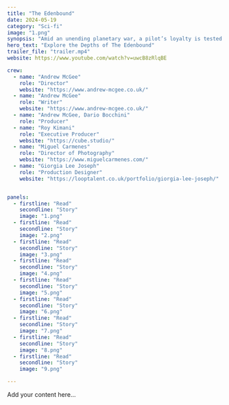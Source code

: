 ```yaml
---
title: "The Edenbound"
date: 2024-05-19
category: "Sci-fi"
image: "1.png"
synopsis: "Amid an unending planetary war, a pilot’s loyalty is tested when she crashes into enemy territory, where she must face a devastating decision between duty and compassion."
hero_text: "Explore the Depths of The Edenbound"
trailer_file: "trailer.mp4"
website: https://www.youtube.com/watch?v=uwcB8zRlqBE

crew:
  - name: "Andrew McGee"
    role: "Director"
    website: "https://www.andrew-mcgee.co.uk/"
  - name: "Andrew McGee"
    role: "Writer"
    website: "https://www.andrew-mcgee.co.uk/"
  - name: "Andrew McGee, Dario Bocchini"
    role: "Producer"
  - name: "Roy Kimani"
    role: "Executive Producer"
    website: "https://cube.studio/"
  - name: "Miguel Carmenes"
    role: "Director of Photography"
    website: "https://www.miguelcarmenes.com/"
  - name: "Giorgia Lee Joseph"
    role: "Production Designer"
    website: "https://looptalent.co.uk/portfolio/giorgia-lee-joseph/"


panels:
  - firstline: "Read"
    secondline: "Story"
    image: "1.png"
  - firstline: "Read"
    secondline: "Story"
    image: "2.png"
  - firstline: "Read"
    secondline: "Story"
    image: "3.png"
  - firstline: "Read"
    secondline: "Story"
    image: "4.png"
  - firstline: "Read"
    secondline: "Story"
    image: "5.png"
  - firstline: "Read"
    secondline: "Story"
    image: "6.png"
  - firstline: "Read"
    secondline: "Story"
    image: "7.png"
  - firstline: "Read"
    secondline: "Story"
    image: "8.png"
  - firstline: "Read"
    secondline: "Story"
    image: "9.png"

---
```


Add your content here...

